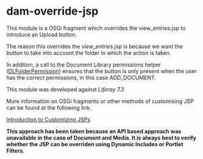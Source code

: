 # dam-override-jsp
 
This module is a OSGi fragment which overrides the view_entries.jsp to introduce an Upload button.

The reason this overrides the *view_entries.jsp* is because we want the button to take into account the folder in which the action is taken.

In addition, a call to the Document Library permissions helper ([DLFolderPermission](https://github.com/liferay/liferay-portal/blob/11e6081f96abb6bf299369519434c1eafa0658e3/portal-impl/src/com/liferay/portlet/documentlibrary/service/permission/DLFolderPermission.java)) ensures that the button is only present when the user has the correct permissions, in this case ADD_DOCUMENT.

This module was developed against *Liferay 7.3*

More information on OSGi fragments or other methods of customising JSP can be found at the following link.

[Introduction to Customizing JSPs](https://help.liferay.com/hc/en-us/articles/360028808292-Introduction-to-Customizing-JSPs)

**This approach has been taken because an API based approach was unavailable in the case of Document and Media. It is always best to verify whether the JSP can be overriden using Dynamic Includes or Portlet Filters.**